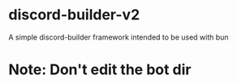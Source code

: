 # discord-builder-v2

A simple discord-builder framework
intended to be used with bun

# Note: Don't edit the bot dir
